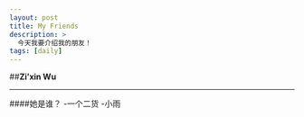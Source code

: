 ```yaml
---
layout: post
title: My Friends
description: >
  今天我要介绍我的朋友！
tags: [daily]
---
```


##**Zi’xin Wu**
***
####她是谁？
-一个二货
-小雨
